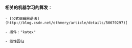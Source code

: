 #### 相关的机器学习的算发：
    
    - [公式编辑器语法](http://blog.csdn.net/ethmery/article/details/50670297)]
    
    - 插件："katex"
    
    - 线性回归